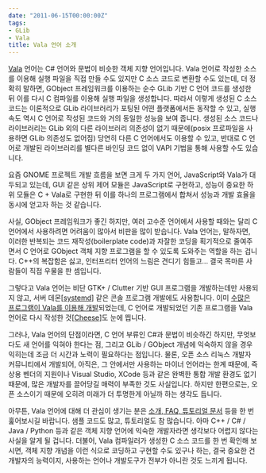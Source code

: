 ```yaml
---
date: "2011-06-15T00:00:00Z"
tags:
- GLib
- Vala
title: Vala 언어 소개
---
```


[Vala](https://live.gnome.org/Vala) 언어는 C\# 언어와 문법이 비슷한 객체 지향 언어입니다. Vala 언어로 작성한 소스를 이용해 실행 파일을 직접 만들 수도 있지만 C 소스 코드로 변환할 수도 있는데, 더 정확히 말하면, GObject 프레임워크를 이용하는 순수 GLib 기반 C 언어 코드를 생성한 뒤 이를 다시 C 컴파일를 이용해 실행 파일을 생성합니다. 따라서 이렇게 생성된 C 소스 코드는 이론적으로 GLib 라이브러리가 포팅된 어떤 플랫폼에서든 동작할 수 있고, 실행 속도 역시 C 언어로 작성된 코드와 거의 동일한 성능을 보여 줍니다. 생성된 소스 코드나 라이브러리는 GLib 외의 다른 라이브러리 의존성이 없기 때문에(posix 프로파일을 사용하면 GLib 의존성도 없어짐) 당연히 다른 C 언어에서도 이용할 수 있고, 반대로 C 언어로 개발된 라이브러리를 별다른 바인딩 코드 없이 VAPI 기법을 통해 사용할 수도 있습니다.

요즘 GNOME 프로젝트 개발 흐름을 보면 크게 두 가지 언어, JavaScript와 Vala가 대두되고 있는데, GUI 같은 상위 제어 모듈은 JavaScript로 구현하고, 성능이 중요한 하위 모듈은 C + Vala로 구현한 뒤 이를 하나의 프로그램에서 합쳐서 성능과 개발 효율을 동시에 얻고자 하는 것 같습니다.

사실, GObject 프레임워크가 좋긴 하지만, 여러 고수준 언어에서 사용할 때와는 달리 C 언어에서 사용하려면 어려움이 많아서 비판을 많이 받습니다. Vala 언어는, 말하자면, 이러한 반복되는 코드 재작성(boilerplate code)과 자잘한 코딩을 획기적으로 줄여주면서 C 언어로 GObject 객체 지향 프로그램을 할 수 있도록 도와주는 역할을 하는 겁니다. C++의 복잡함은 싫고, 인터프리터 언어의 느림은 견디기 힘들고... 결국 목마른 사람들이 직접 우물을 판 셈입니다.

그렇다고 Vala 언어는 비단 GTK+ / Clutter 기반 GUI 프로그램을 개발하는데만 사용되지 않고, 서버 데몬[[systemd](http://www.freedesktop.org/wiki/Software/systemd)] 같은 콘솔 프로그램 개발에도 사용합니다. 이미 [수많은 프로그램이 Vala를 이용해 개발](http://live.gnome.org/Vala/Documentation#Projects_Developed_in_Vala)되었는데, C 언어로 개발되었던 기존 프로그램을 Vala 언어로 다시 작성한 것[[Cheese](http://live.gnome.org/Cheese)]도 눈에 띕니다.

그러나, Vala 언어의 단점이라면, C 언어 부류인 C\#과 문법이 비슷하긴 하지만, 무엇보다도 새 언어를 익혀야 한다는 점, 그리고 GLib / GObject 개념에 익숙하지 않을 경우 익히는데 조금 더 시간과 노력이 필요하다는 점입니다. 물론, 오픈 소스 리눅스 개발자 커뮤니티에서 개발되어, 아직은, 그 안에서만 사용하는 마이너 언어라는 한계 때문에, 즉 상용 벤더의 지원이나 Visual Studio, XCode 등과 같은 완벽한 통합 개발 환경도 없기 때문에, 많은 개발자를 끌어당길 매력이 부족한 것도 사실입니다. 하지만 한편으로는, 오픈 소스이기 때문에 오히려 미래가 더 투명한게 아닐까 하는 생각도 듭니다.

아무튼, Vala 언어에 대해 더 관심이 생기는 분은 [소개, FAQ, 튜토리얼 문서](http://live.gnome.org/Vala/Documentation) 등을 한 번 훑어보시길 바랍니다. 샘플 코드도 많고, 튜토리얼도 참 많습니다. 아마 C++ / C\# / Java / Python 등과 같은 객체 지향 언어에 익숙한 개발자라면 생각보다 어렵지 않다는 사실을 알게 될 겁니다. 더불어, Vala 컴파일러가 생성한 C 소스 코드를 한 번 확인해 보시면, 객체 지향 개념을 이런 식으로 코딩하고 구현할 수도 있구나 하는, 결국 중요한 건 개발자의 능력이지, 사용하는 언어나 개발도구가 전부가 아니란 것도 느끼게 됩니다.
